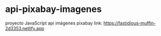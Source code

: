 # api-pixabay-imagenes
proyecto JavaScript api imágenes pixabay
link: https://fastidious-muffin-2d3353.netlify.app
